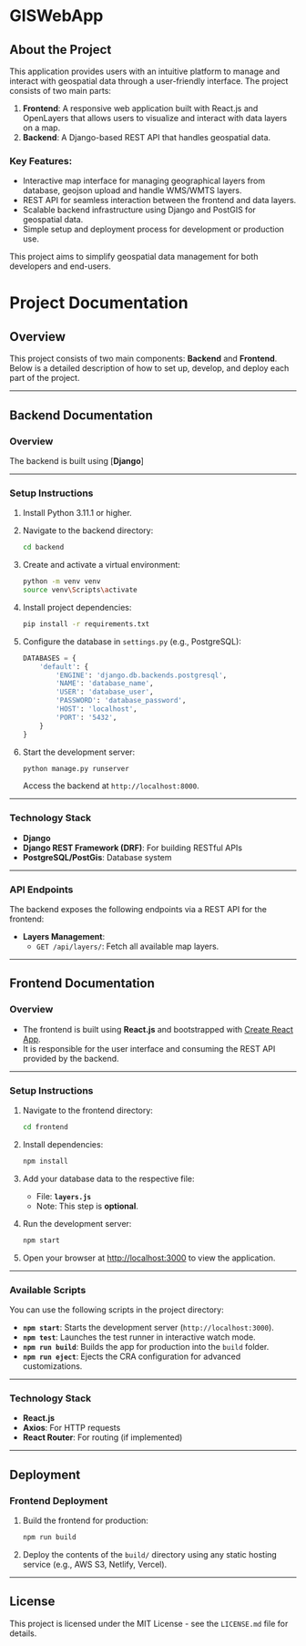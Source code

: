 # GISWebApp

## About the Project

This application provides users with an intuitive platform to manage and interact with geospatial data through a user-friendly interface. The project consists of two main parts:

1. **Frontend**: A responsive web application built with React.js and OpenLayers that allows users to visualize and interact with data layers on a map.
2. **Backend**: A Django-based REST API that handles geospatial data.

### Key Features:
- Interactive map interface for managing geographical layers from database, geojson upload and handle WMS/WMTS layers.
- REST API for seamless interaction between the frontend and data layers.
- Scalable backend infrastructure using Django and PostGIS for geospatial data.
- Simple setup and deployment process for development or production use.

This project aims to simplify geospatial data management for both developers and end-users.


# Project Documentation

## Overview 
This project consists of two main components: **Backend** and **Frontend**. Below is a detailed description of how to set up, develop, and deploy each part of the project.

---

## **Backend Documentation**

### **Overview**
The backend is built using [**Django**]

---

### **Setup Instructions**
1. Install Python 3.11.1 or higher.

2. Navigate to the backend directory:
   ```bash
   cd backend
   ```

3. Create and activate a virtual environment:
   ```bash
   python -m venv venv
   source venv\Scripts\activate
   ```

4. Install project dependencies:
   ```bash
   pip install -r requirements.txt
   ```

5. Configure the database in `settings.py` (e.g., PostgreSQL):
   ```python
   DATABASES = {
       'default': {
           'ENGINE': 'django.db.backends.postgresql',
           'NAME': 'database_name',
           'USER': 'database_user',
           'PASSWORD': 'database_password',
           'HOST': 'localhost',
           'PORT': '5432',
       }
   }

   ```
6. Start the development server:
   ```bash
   python manage.py runserver
   ```
   Access the backend at `http://localhost:8000`.

---

### **Technology Stack**
- **Django**
- **Django REST Framework (DRF)**: For building RESTful APIs
- **PostgreSQL/PostGis**: Database system

---

### **API Endpoints**
The backend exposes the following endpoints via a REST API for the frontend:

- **Layers Management**:
  - `GET /api/layers/`: Fetch all available map layers.

---

## **Frontend Documentation**

### **Overview**
- The frontend is built using **React.js** and bootstrapped with [Create React App](https://github.com/facebook/create-react-app).
- It is responsible for the user interface and consuming the REST API provided by the backend.

---

### **Setup Instructions**
1. Navigate to the frontend directory:
   ```bash
   cd frontend
   ```

2. Install dependencies:
   ```bash
   npm install
   ```
3. Add your database data to the respective file:

   - File: **`layers.js`**
   - Note: This step is **optional**.


4. Run the development server:
   ```bash
   npm start
   ```

5. Open your browser at [http://localhost:3000](http://localhost:3000) to view the application.

---

### **Available Scripts**
You can use the following scripts in the project directory:

- **`npm start`**: Starts the development server (`http://localhost:3000`).
- **`npm test`**: Launches the test runner in interactive watch mode.
- **`npm run build`**: Builds the app for production into the `build` folder.
- **`npm run eject`**: Ejects the CRA configuration for advanced customizations.

---
### **Technology Stack**
- **React.js**
- **Axios**: For HTTP requests
- **React Router**: For routing (if implemented)

---

## **Deployment**

### **Frontend Deployment**
1. Build the frontend for production:
   ```bash
   npm run build
   ```

2. Deploy the contents of the `build/` directory using any static hosting service (e.g., AWS S3, Netlify, Vercel).

---

## **License**
This project is licensed under the MIT License - see the `LICENSE.md` file for details.